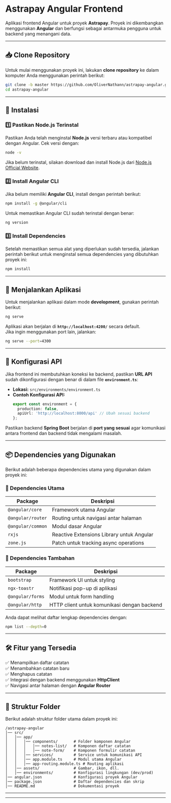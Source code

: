 # Astrapay Angular Frontend

Aplikasi frontend Angular untuk proyek **Astrapay**. Proyek ini dikembangkan menggunakan **Angular** dan berfungsi sebagai antarmuka pengguna untuk backend yang menangani data.

---

## 📥 Clone Repository

Untuk mulai menggunakan proyek ini, lakukan **clone repository** ke dalam komputer Anda menggunakan perintah berikut:

```sh
git clone -b master https://github.com/OliverNathann/astrapay-angular.git
cd astrapay-angular
```

---

## 🚀 Instalasi

### **1️⃣ Pastikan Node.js Terinstal**
Pastikan Anda telah menginstal **Node.js** versi terbaru atau kompatibel dengan Angular. Cek versi dengan:

```sh
node -v
```

Jika belum terinstal, silakan download dan install Node.js dari [Node.js Official Website](https://nodejs.org/).

### **2️⃣ Install Angular CLI**
Jika belum memiliki **Angular CLI**, install dengan perintah berikut:

```sh
npm install -g @angular/cli
```

Untuk memastikan Angular CLI sudah terinstal dengan benar:

```sh
ng version
```

### **3️⃣ Install Dependencies**
Setelah memastikan semua alat yang diperlukan sudah tersedia, jalankan perintah berikut untuk menginstal semua dependencies yang dibutuhkan proyek ini:

```sh
npm install
```

---

## 🚀 Menjalankan Aplikasi

Untuk menjalankan aplikasi dalam mode **development**, gunakan perintah berikut:

```sh
ng serve
```

Aplikasi akan berjalan di **`http://localhost:4200/`** secara default.  
Jika ingin menggunakan port lain, jalankan:

```sh
ng serve --port=4300
```

---

## 🔧 Konfigurasi API

Jika frontend ini membutuhkan koneksi ke backend, pastikan **URL API** sudah dikonfigurasi dengan benar di dalam file **`environment.ts`**:

- **Lokasi:** `src/environments/environment.ts`
- **Contoh Konfigurasi API:**
  ```typescript
  export const environment = {
    production: false,
    apiUrl: 'http://localhost:8000/api' // Ubah sesuai backend
  };
  ```

Pastikan backend **Spring Boot** berjalan di **port yang sesuai** agar komunikasi antara frontend dan backend tidak mengalami masalah.

---

## 📦 Dependencies yang Digunakan

Berikut adalah beberapa dependencies utama yang digunakan dalam proyek ini:

### **📌 Dependencies Utama**
| Package               | Deskripsi |
|-----------------------|--------------------------------------------------|
| `@angular/core`       | Framework utama Angular |
| `@angular/router`     | Routing untuk navigasi antar halaman |
| `@angular/common`     | Modul dasar Angular |
| `rxjs`               | Reactive Extensions Library untuk Angular |
| `zone.js`            | Patch untuk tracking async operations |

### **📌 Dependencies Tambahan**
| Package               | Deskripsi |
|-----------------------|--------------------------------------------------|
| `bootstrap`           | Framework UI untuk styling |
| `ngx-toastr`         | Notifikasi pop-up di aplikasi |
| `@angular/forms`     | Modul untuk form handling |
| `@angular/http`      | HTTP client untuk komunikasi dengan backend |

Anda dapat melihat daftar lengkap dependencies dengan:

```sh
npm list --depth=0
```

---

## 🛠 Fitur yang Tersedia

✅ Menampilkan daftar catatan  
✅ Menambahkan catatan baru  
✅ Menghapus catatan  
✅ Integrasi dengan backend menggunakan **HttpClient**  
✅ Navigasi antar halaman dengan **Angular Router**  

---

## 📌 Struktur Folder

Berikut adalah struktur folder utama dalam proyek ini:

```
/astrapay-angular
│── src/
│   │── app/
│   │   │── components/       # Folder komponen Angular
│   │   │   │── notes-list/   # Komponen daftar catatan
│   │   │   │── note-form/    # Komponen formulir catatan
│   │   │── services/         # Service untuk komunikasi API
│   │   │── app.module.ts     # Modul utama Angular
│   │   │── app-routing.module.ts # Routing aplikasi
│   │── assets/               # Gambar, ikon, dll.
│   │── environments/         # Konfigurasi lingkungan (dev/prod)
│── angular.json              # Konfigurasi proyek Angular
│── package.json              # Daftar dependencies dan skrip
│── README.md                 # Dokumentasi proyek
```

---


---


